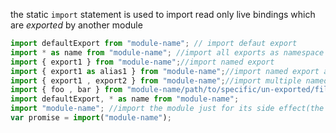 the static `import` statement is used to import read only live bindings which are *exported* by another module

```js
import defaultExport from "module-name"; // import defaut export
import * as name from "module-name"; //import all exports as namespace
import { export1 } from "module-name";//import named export
import { export1 as alias1 } from "module-name";//import named export and referred by alias
import { export1 , export2 } from "module-name";//import multiple named export
import { foo , bar } from "module-name/path/to/specific/un-exported/file"; //import from specifed file
import defaultExport, * as name from "module-name";
import "module-name"; //import the module just for its side effect(the global code) without importing anything 
var promise = import("module-name");
```